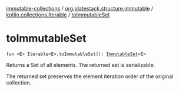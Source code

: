 [immutable-collections](../../index.md) / [org.platestack.structure.immutable](../index.md) / [kotlin.collections.Iterable](index.md) / [toImmutableSet](.)

# toImmutableSet

`fun <E> Iterable<E>.toImmutableSet(): `[`ImmutableSet`](../-immutable-set.md)`<E>`

Returns a Set of all elements. The returned set is serializable.

The returned set preserves the element iteration order of the original collection.

